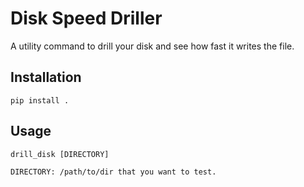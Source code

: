 # Disk Speed Driller

A utility command to drill your disk and see how fast it writes the file.

## Installation

```
pip install .
```

## Usage

```
drill_disk [DIRECTORY]

DIRECTORY: /path/to/dir that you want to test.
```
